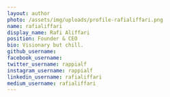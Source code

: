 ```yaml
---
layout: author
photo: /assets/img/uploads/profile-rafialiffari.png
name: rafialiffari
display_name: Rafi Aliffari
position: Founder & CEO
bio: Visionary but chill.
github_username: 
facebook_username: 
twitter_username: rappialf
instagram_username: rappialf
linkedin_username: rafialiffari
medium_username: rafialiffari
---
```


